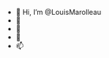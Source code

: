 - 👋 Hi, I’m @LouisMarolleau
- 👀 
- 🌱 
- 💞️ 
- 📫 

<!---
LouisMarolleau/LouisMarolleau is a ✨ special ✨ repository because its `README.md` (this file) appears on your GitHub profile.
You can click the Preview link to take a look at your changes.
--->
